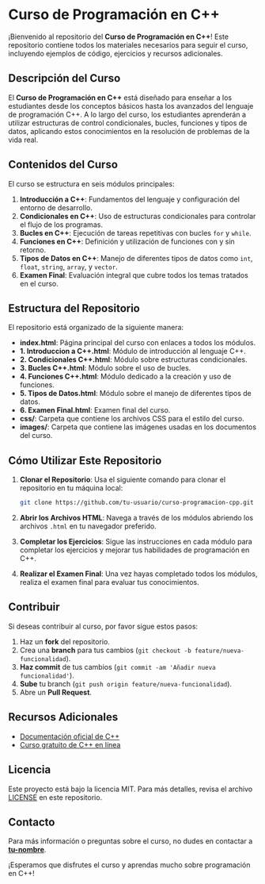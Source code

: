 # Curso de Programación en C++

¡Bienvenido al repositorio del **Curso de Programación en C++**! Este repositorio contiene todos los materiales necesarios para seguir el curso, incluyendo ejemplos de código, ejercicios y recursos adicionales.

## Descripción del Curso

El **Curso de Programación en C++** está diseñado para enseñar a los estudiantes desde los conceptos básicos hasta los avanzados del lenguaje de programación C++. A lo largo del curso, los estudiantes aprenderán a utilizar estructuras de control condicionales, bucles, funciones y tipos de datos, aplicando estos conocimientos en la resolución de problemas de la vida real.

## Contenidos del Curso

El curso se estructura en seis módulos principales:

1. **Introducción a C++**: Fundamentos del lenguaje y configuración del entorno de desarrollo.
2. **Condicionales en C++**: Uso de estructuras condicionales para controlar el flujo de los programas.
3. **Bucles en C++**: Ejecución de tareas repetitivas con bucles `for` y `while`.
4. **Funciones en C++**: Definición y utilización de funciones con y sin retorno.
5. **Tipos de Datos en C++**: Manejo de diferentes tipos de datos como `int`, `float`, `string`, `array`, y `vector`.
6. **Examen Final**: Evaluación integral que cubre todos los temas tratados en el curso.

## Estructura del Repositorio

El repositorio está organizado de la siguiente manera:

- **index.html**: Página principal del curso con enlaces a todos los módulos.
- **1. Introduccion a C++.html**: Módulo de introducción al lenguaje C++.
- **2. Condicionales C++.html**: Módulo sobre estructuras condicionales.
- **3. Bucles C++.html**: Módulo sobre el uso de bucles.
- **4. Funciones C++.html**: Módulo dedicado a la creación y uso de funciones.
- **5. Tipos de Datos.html**: Módulo sobre el manejo de diferentes tipos de datos.
- **6. Examen Final.html**: Examen final del curso.
- **css/**: Carpeta que contiene los archivos CSS para el estilo del curso.
- **images/**: Carpeta que contiene las imágenes usadas en los documentos del curso.

## Cómo Utilizar Este Repositorio

1. **Clonar el Repositorio**: Usa el siguiente comando para clonar el repositorio en tu máquina local:

    ```bash
    git clone https://github.com/tu-usuario/curso-programacion-cpp.git
    ```

2. **Abrir los Archivos HTML**: Navega a través de los módulos abriendo los archivos `.html` en tu navegador preferido.

3. **Completar los Ejercicios**: Sigue las instrucciones en cada módulo para completar los ejercicios y mejorar tus habilidades de programación en C++.

4. **Realizar el Examen Final**: Una vez hayas completado todos los módulos, realiza el examen final para evaluar tus conocimientos.

## Contribuir

Si deseas contribuir al curso, por favor sigue estos pasos:

1. Haz un **fork** del repositorio.
2. Crea una **branch** para tus cambios (`git checkout -b feature/nueva-funcionalidad`).
3. **Haz commit** de tus cambios (`git commit -am 'Añadir nueva funcionalidad'`).
4. **Sube** tu branch (`git push origin feature/nueva-funcionalidad`).
5. Abre un **Pull Request**.

## Recursos Adicionales

- [Documentación oficial de C++](https://en.cppreference.com/)
- [Curso gratuito de C++ en línea](https://www.learncpp.com/)

## Licencia

Este proyecto está bajo la licencia MIT. Para más detalles, revisa el archivo [LICENSE](LICENSE) en este repositorio.

## Contacto

Para más información o preguntas sobre el curso, no dudes en contactar a **[tu-nombre](mailto:tu-email@ejemplo.com)**.

¡Esperamos que disfrutes el curso y aprendas mucho sobre programación en C++!
